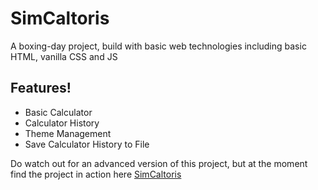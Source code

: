# SimCaltoris

A boxing-day project, build with basic web technologies including basic HTML, vanilla CSS and JS

## Features!

- Basic Calculator
- Calculator History
- Theme Management
- Save Calculator History to File

Do watch out for an advanced version of this project, but at the moment find the project in action here [SimCaltoris](http://sandbox.desdistrict.com/simcaltoris/)
